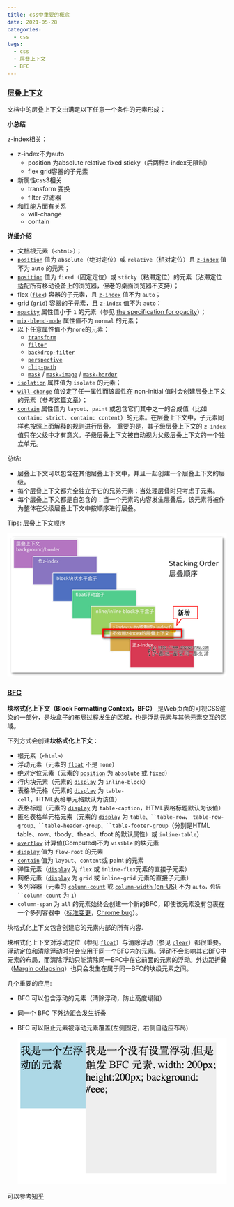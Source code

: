 ```yaml
---
title: css中重要的概念
date: 2021-05-28
categories: 
  - css
tags: 
  - css
  - 层叠上下文
  - BFC
---
```


### [层叠上下文](https://developer.mozilla.org/zh-CN/docs/Web/CSS/CSS_Positioning/Understanding_z_index/The_stacking_context)

文档中的层叠上下文由满足以下任意一个条件的元素形成：

**小总结**

z-index相关：

- z-index不为auto
  - position 为absolute relative fixed sticky（后两种z-index无限制）
  - flex grid容器的子元素
- 新属性css3相关
  - transform 变换
  - filter 过滤器
- 和性能方面有关系
  - will-change
  - contain

**详细介绍**

- 文档根元素（`<html>`）；
- [`position`](https://developer.mozilla.org/zh-CN/docs/Web/CSS/position) 值为 `absolute`（绝对定位）或 `relative`（相对定位）且 [`z-index`](https://developer.mozilla.org/zh-CN/docs/Web/CSS/z-index) 值不为 `auto` 的元素；
- [`position`](https://developer.mozilla.org/zh-CN/docs/Web/CSS/position) 值为 `fixed`（固定定位）或 `sticky`（粘滞定位）的元素（沾滞定位适配所有移动设备上的浏览器，但老的桌面浏览器不支持）；
- flex ([`flex`](https://developer.mozilla.org/zh-CN/docs/Web/CSS/flex)) 容器的子元素，且 [`z-index`](https://developer.mozilla.org/zh-CN/docs/Web/CSS/z-index) 值不为 `auto`；
- grid ([`grid`](https://developer.mozilla.org/zh-CN/docs/Web/CSS/grid)) 容器的子元素，且 [`z-index`](https://developer.mozilla.org/zh-CN/docs/Web/CSS/z-index) 值不为 `auto`；
- [`opacity`](https://developer.mozilla.org/zh-CN/docs/Web/CSS/opacity) 属性值小于 `1` 的元素（参见 [the specification for opacity](https://www.w3.org/TR/css3-color/#transparency)）；
- [`mix-blend-mode`](https://developer.mozilla.org/zh-CN/docs/Web/CSS/mix-blend-mode) 属性值不为 `normal` 的元素；
- 以下任意属性值不为`none`的元素：
  - [`transform`](https://developer.mozilla.org/zh-CN/docs/Web/CSS/transform)
  - [`filter`](https://developer.mozilla.org/zh-CN/docs/Web/CSS/filter)
  - [`backdrop-filter`](https://developer.mozilla.org/zh-CN/docs/Web/CSS/backdrop-filter)
  - [`perspective`](https://developer.mozilla.org/zh-CN/docs/Web/CSS/perspective)
  - [`clip-path`](https://developer.mozilla.org/zh-CN/docs/Web/CSS/clip-path)
  - [`mask`](https://developer.mozilla.org/zh-CN/docs/Web/CSS/mask) / [`mask-image`](https://developer.mozilla.org/zh-CN/docs/Web/CSS/mask-image) / [`mask-border`](https://developer.mozilla.org/zh-CN/docs/Web/CSS/mask-border)
- [`isolation`](https://developer.mozilla.org/zh-CN/docs/Web/CSS/isolation) 属性值为 `isolate` 的元素；
- [`will-change`](https://developer.mozilla.org/zh-CN/docs/Web/CSS/will-change) 值设定了任一属性而该属性在 non-initial 值时会创建层叠上下文的元素（参考[这篇文章](https://dev.opera.com/articles/css-will-change-property/)）；
- [`contain`](https://developer.mozilla.org/zh-CN/docs/Web/CSS/contain) 属性值为 `layout`、`paint` 或包含它们其中之一的合成值（比如 `contain: strict`、`contain: content`）的元素。在层叠上下文中，子元素同样也按照上面解释的规则进行层叠。 重要的是，其子级层叠上下文的 `z-index`值只在父级中才有意义。子级层叠上下文被自动视为父级层叠上下文的一个独立单元。

总结:

- 层叠上下文可以包含在其他层叠上下文中，并且一起创建一个层叠上下文的层级。
- 每个层叠上下文都完全独立于它的兄弟元素：当处理层叠时只考虑子元素。
- 每个层叠上下文都是自包含的：当一个元素的内容发生层叠后，该元素将被作为整体在父级层叠上下文中按顺序进行层叠。

Tips:  层叠上下文顺序

![更完整的7阶层叠顺序图](assets/css中的重要概念/2016-01-09_211116.png)

### [BFC](https://developer.mozilla.org/zh-CN/docs/Web/Guide/CSS/Block_formatting_context)

**块格式化上下文（Block Formatting Context，BFC）** 是Web页面的可视CSS渲染的一部分，是块盒子的布局过程发生的区域，也是浮动元素与其他元素交互的区域。

下列方式会创建**块格式化上下文**：

- 根元素（`<html>）`
- 浮动元素（元素的 [`float`](https://developer.mozilla.org/zh-CN/docs/Web/CSS/float) 不是 `none`）
- 绝对定位元素（元素的 [`position`](https://developer.mozilla.org/zh-CN/docs/Web/CSS/position) 为 `absolute` 或 `fixed`）
- 行内块元素（元素的 [`display`](https://developer.mozilla.org/zh-CN/docs/Web/CSS/display) 为 `inline-block`）
- 表格单元格（元素的 [`display`](https://developer.mozilla.org/zh-CN/docs/Web/CSS/display) 为 `table-cell`，HTML表格单元格默认为该值）
- 表格标题（元素的 [`display`](https://developer.mozilla.org/zh-CN/docs/Web/CSS/display) 为 `table-caption`，HTML表格标题默认为该值）
- 匿名表格单元格元素（元素的 [`display`](https://developer.mozilla.org/zh-CN/docs/Web/CSS/display) 为 `table、``table-row`、 `table-row-group、``table-header-group、``table-footer-group`（分别是HTML table、row、tbody、thead、tfoot 的默认属性）或 `inline-table`）
- [`overflow`](https://developer.mozilla.org/zh-CN/docs/Web/CSS/overflow) 计算值(Computed)不为 `visible` 的块元素
- [`display`](https://developer.mozilla.org/zh-CN/docs/Web/CSS/display) 值为 `flow-root` 的元素
- [`contain`](https://developer.mozilla.org/zh-CN/docs/Web/CSS/contain) 值为 `layout`、`content`或 paint 的元素
- 弹性元素（[`display`](https://developer.mozilla.org/zh-CN/docs/Web/CSS/display) 为 `flex` 或 `inline-flex`元素的直接子元素）
- 网格元素（[`display`](https://developer.mozilla.org/zh-CN/docs/Web/CSS/display) 为 `grid` 或 `inline-grid` 元素的直接子元素）
- 多列容器（元素的 [`column-count`](https://developer.mozilla.org/zh-CN/docs/Web/CSS/column-count) 或 [`column-width` (en-US)](https://developer.mozilla.org/en-US/docs/Web/CSS/column-width) 不为 `auto，包括 ``column-count` 为 `1`）
- `column-span` 为 `all` 的元素始终会创建一个新的BFC，即使该元素没有包裹在一个多列容器中（[标准变更](https://github.com/w3c/csswg-drafts/commit/a8634b96900279916bd6c505fda88dda71d8ec51)，[Chrome bug](https://bugs.chromium.org/p/chromium/issues/detail?id=709362)）。

块格式化上下文包含创建它的元素内部的所有内容.

块格式化上下文对浮动定位（参见 [`float`](https://developer.mozilla.org/zh-CN/docs/Web/CSS/float)）与清除浮动（参见 [`clear`](https://developer.mozilla.org/zh-CN/docs/Web/CSS/clear)）都很重要。浮动定位和清除浮动时只会应用于同一个BFC内的元素。浮动不会影响其它BFC中元素的布局，而清除浮动只能清除同一BFC中在它前面的元素的浮动。外边距折叠（[Margin collapsing](https://developer.mozilla.org/en-US/docs/Web/CSS/CSS_Box_Model/Mastering_margin_collapsing)）也只会发生在属于同一BFC的块级元素之间。

几个重要的应用:

- BFC 可以包含浮动的元素（清除浮动，防止高度塌陷）

- 同一个 BFC 下外边距会发生折叠

- BFC 可以阻止元素被浮动元素覆盖(左侧固定，右侧自适应布局)  

  ![img](assets/css中的重要概念/v2-5ebd48f09fac875f0bd25823c76ba7fa_720w-20211213143017754.png)

可以参考[知乎](https://zhuanlan.zhihu.com/p/25321647)
